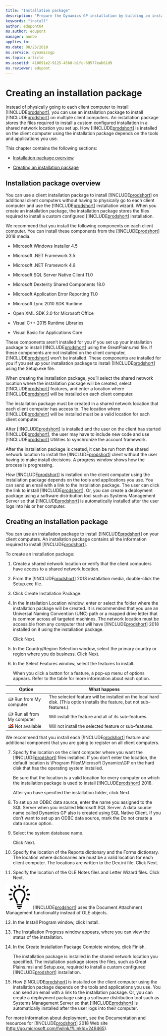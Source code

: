```yaml
---
title: "Installation package"
description: "Prepare the Dynamics GP installation by building an installation package."
keywords: "install"
author: edupont04
ms.author: edupont
manager: annbe
applies_to: 
ms.date: 08/23/2018
ms.service: dynamicsgp
ms.topic: article
ms.assetid: 410091e2-9125-45b8-b1fc-69577eab61d9
ms.reviewer: edupont
---
```

### 

# Creating an installation package

Instead of physically going to each client computer to install [!INCLUDE[prodshort](../includes/prodshort.md)], you can use an installation package to install [!INCLUDE[prodshort](../includes/prodshort.md)] on multiple client computers. An installation package stores the files required to install a custom configured installation in a shared network location you set up. How [!INCLUDE[prodshort](../includes/prodshort.md)] is installed on the client computer using the installation package depends on the tools and applications you use.

This chapter contains the following sections:

-   [Installation package overview](#installation-package-overview)  

-   [Creating an installation package](#creating-an-installation-package-1)  

## Installation package overview

You can use a client installation package to install [!INCLUDE[prodshort](../includes/prodshort.md)] on additional client computers without having to physically go to each client computer and use the [!INCLUDE[prodshort](../includes/prodshort.md)] installation wizard. When you create an installation package, the installation package stores the files required to install a custom configured [!INCLUDE[prodshort](../includes/prodshort.md)] installation.

We recommend that you install the following components on each client computer. You can install these components from the [!INCLUDE[prodshort](../includes/prodshort.md)] 2018 media.

-   Microsoft Windows Installer 4.5

-   Microsoft .NET Framework 3.5

-   Microsoft .NET Framework 4.6

-   Microsoft SQL Server Native Client 11.0

-   Microsoft Dexterity Shared Components 18.0

-   Microsoft Application Error Reporting 11.0

-   Microsoft Lync 2010 SDK Runtime

-   Open XML SDK 2.0 for Microsoft Office

-   Visual C++ 2015 Runtime Libraries

-   Visual Basic for Applications Core

These components aren’t installed for you if you set up your installation package to install [!INCLUDE[prodshort](../includes/prodshort.md)] using the GreatPlains.msi file. If these components are not installed on the client computer, [!INCLUDE[prodshort](../includes/prodshort.md)] won’t be installed. These components are installed for you if you set up your installation package to install [!INCLUDE[prodshort](../includes/prodshort.md)] using the Setup.exe file.

When creating the installation package, you’ll select the shared network location where the installation package will be created, select [!INCLUDE[prodshort](../includes/prodshort.md)] features, and enter a location where [!INCLUDE[prodshort](../includes/prodshort.md)] will be installed on each client computer.

The installation package must be created in a shared network location that each client computer has access to. The location where [!INCLUDE[prodshort](../includes/prodshort.md)] will be installed must be a valid location for each client computer.

After [!INCLUDE[prodshort](../includes/prodshort.md)] is installed and the user on the client has started [!INCLUDE[prodshort](../includes/prodshort.md)], the user may have to include new code and use [!INCLUDE[prodshort](../includes/prodshort.md)] Utilities to synchronize the account framework.

After the installation package is created, it can be run from the shared network location to install the [!INCLUDE[prodshort](../includes/prodshort.md)] client without the user having to make install decisions. A progress window shows how the process is progressing.

How [!INCLUDE[prodshort](../includes/prodshort.md)] is installed on the client computer using the installation package depends on the tools and applications you use. You can send an email with a link to the installation package. The user can click the link to install [!INCLUDE[prodshort](../includes/prodshort.md)]. Or, you can create a deployment package using a software distribution tool such as Systems Management Server so that [!INCLUDE[prodshort](../includes/prodshort.md)] is automatically installed after the user logs into his or her computer.

## Creating an installation package

You can use an installation package to install [!INCLUDE[prodshort](../includes/prodshort.md)] on your client computers. An installation package contains all the information required to install [!INCLUDE[prodshort](../includes/prodshort.md)].

To create an installation package:

1. Create a shared network location or verify that the client computers have access to a shared network location.

2. From the [!INCLUDE[prodshort](../includes/prodshort.md)] 2018 installation media, double-click the Setup.exe file.

3. Click Create Installation Package.

4. In the Installation Location window, enter or select the folder where the installation package will be created. It is recommended that you use an Universal Naming Convention (UNC) path or a mapped drive letter that is common across all targeted machines. The network location must be accessible from any computer that will have [!INCLUDE[prodshort](../includes/prodshort.md)] 2018 installed on it using the installation package.

    Click Next.

5. In the Country/Region Selection window, select the primary country or region where you do business. Click Next.

6. In the Select Features window, select the features to install.

    When you click a button for a feature, a pop-up menu of options appears. Refer to the table for more information about each option.

| Option                                                                         | What happens                                                                                                             |
|--------------------------------------------------------------------------------|--------------------------------------------------------------------------------------------------------------------------|
| ![component icon](media/installed-component.png "Component icon") Run from My computer     | The selected feature will be installed on the local hard disk. (This option installs the feature, but not sub–features.) |  
| ![component icon](media/installed-component.png "Component icon") Run all from My computer | Will install the feature and all of its sub–features.                                                                    |  
| ![component icon](media/not-installed-component.png "Component icon") Not available            | Will not install the selected feature or sub–features.                                                                   |  

We recommend that you install each [!INCLUDE[prodshort](../includes/prodshort.md)] feature and additional component that you are going to register on all client computers.

7. Specify the location on the client computer where you want the [!INCLUDE[prodshort](../includes/prodshort.md)] files installed. If you don’t enter the location, the default location is \\Program Files\\Microsoft Dynamics\\GP on the hard disk that has the operating system installed.

    Be sure that the location is a valid location for every computer on which the installation package is used to install [!INCLUDE[prodshort](../includes/prodshort.md)] 2018.

    After you have specified the installation folder, click Next.

8. To set up an ODBC data source, enter the name you assigned to the SQL Server when you installed Microsoft SQL Server. A data source name called Dynamics GP also is created using SQL Native Client. If you don’t want to set up an ODBC data source, mark the Do not create a data source option.

9. Select the system database name.

    Click Next.

10. Specify the location of the Reports dictionary and the Forms dictionary. The location where dictionaries are must be a valid location for each client computer. The locations are written to the Dex.ini file. Click Next.

11. Specify the location of the OLE Notes files and Letter Wizard files. Click Next.

![displays a lightbulb to indication tips and tricks](media/lightbulb.png "Lightbulb symbol")[!INCLUDE[prodshort](../includes/prodshort.md)] uses the Document Attachment Management functionality instead of OLE objects.  

12. In the Install Program window, click Install.

13. The Installation Progress window appears, where you can view the status of the installation.

14. In the Create Installation Package Complete window, click Finish.

    The installation package is installed in the shared network location you specified. The installation package stores the files, such as Great Plains.msi and Setup.exe, required to install a custom configured [!INCLUDE[prodshort](../includes/prodshort.md)] installation.

15. How [!INCLUDE[prodshort](../includes/prodshort.md)] is installed on the client computer using the installation package depends on the tools and applications you use. You can send an email with a link to the installation package. Or, you can create a deployment package using a software distribution tool such as Systems Management Server so that [!INCLUDE[prodshort](../includes/prodshort.md)] is automatically installed after the user logs into their computer.

For more information about deployment, see the Documentation and resources for [!INCLUDE[prodshort](../includes/prodshort.md)] 2018 Web site (<http://go.microsoft.com/fwlink/?LinkId=249465>).
